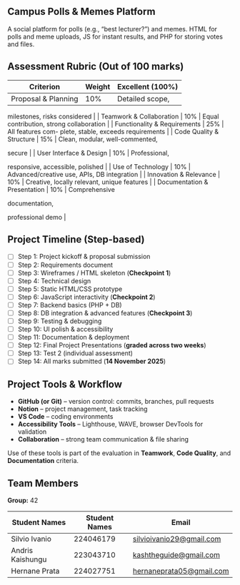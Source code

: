 ## **Campus Polls & Memes Platform**

A social platform for polls (e.g., “best lecturer?”) and memes. HTML for polls and meme uploads, JS for instant results, and PHP for storing votes and files.

## **Assessment Rubric (Out of 100 marks)**

| **Criterion** | **Weight** | **Excellent (100%)** |
| --- | --- | --- |
| Proposal & Planning | 10% | Detailed scope,
milestones, risks
considered |
| Teamwork & Collaboration | 10% | Equal contribution, strong collaboration |
| Functionality &
Requirements | 25% | All features com-
plete, stable, exceeds requirements |
| Code Quality &
Structure | 15% | Clean, modular, well-commented,

secure |
| User Interface &
Design | 10% | Professional,

responsive, accessible, polished |
| Use of Technology | 10% | Advanced/creative
use, APIs, DB
integration |
| Innovation & Relevance | 10% | Creative, locally relevant, unique features |
| Documentation &
Presentation | 10% | Comprehensive

documentation,

professional demo |

## **Project Timeline (Step-based)**

- [ ]  Step 1: Project kickoff & proposal submission
- [ ]  Step 2: Requirements document
- [ ]  Step 3: Wireframes / HTML skeleton (**Checkpoint 1**)
- [ ]  Step 4: Technical design
- [ ]  Step 5: Static HTML/CSS prototype
- [ ]  Step 6: JavaScript interactivity (**Checkpoint 2**)
- [ ]  Step 7: Backend basics (PHP + DB)
- [ ]  Step 8: DB integration & advanced features (**Checkpoint 3**)
- [ ]  Step 9: Testing & debugging
- [ ]  Step 10: UI polish & accessibility
- [ ]  Step 11: Documentation & deployment
- [ ]  Step 12: Final Project Presentations (**graded across two weeks**)
- [ ]  Step 13: Test 2 (individual assessment)
- [ ]  Step 14: All marks submitted (**14 November 2025**)

## **Project Tools & Workflow**

- **GitHub (or Git)** – version control: commits, branches, pull requests
- **Notion** – project management, task tracking
- **VS Code** – coding environments
- **Accessibility Tools** – Lighthouse, WAVE, browser DevTools for validation
- **Collaboration** – strong team communication & file sharing

Use of these tools is part of the evaluation in **Teamwork**, **Code Quality**, and **Documentation** criteria.

## Team Members

**Group:** 42

| **Student Names** | **Student Names** | **Email** |
| --- | --- | --- |
| Silvio Ivanio | 224046179 | [silvioivanio29@gmail.com](mailto:silvioivanio29@gmail.com) |
| Andris Kaishungu | 223043710 | [kashtheguide@gmail.com](mailto:kashtheguide@gmail.com) |
| Hernane Prata | 224027751 | [hernaneprata05@gmail.com](mailto:hernaneprata05@gmail.com) |